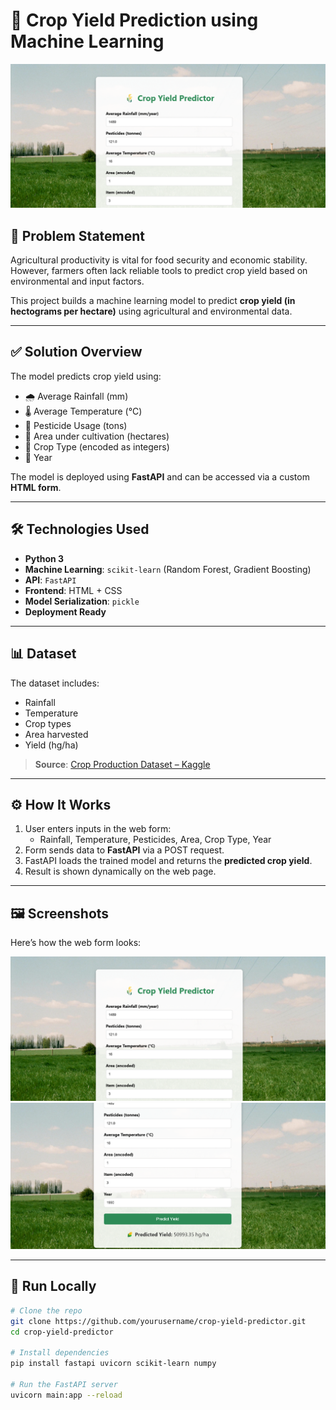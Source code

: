 # 🌾 Crop Yield Prediction using Machine Learning

<p align="center">
  <img src="https://github.com/Uwerajanviere/crop_yield_prediction/blob/main/Screenshot%202025-07-25%20104216.png" alt="Web Form Screenshot" width="600"/>
</p>

## 📌 Problem Statement
Agricultural productivity is vital for food security and economic stability. However, farmers often lack reliable tools to predict crop yield based on environmental and input factors.

This project builds a machine learning model to predict **crop yield (in hectograms per hectare)** using agricultural and environmental data.

---

## ✅ Solution Overview
The model predicts crop yield using:
- 🌧️ Average Rainfall (mm)
- 🌡️ Average Temperature (°C)
- 🧪 Pesticide Usage (tons)
- 🌱 Area under cultivation (hectares)
- 🌾 Crop Type (encoded as integers)
- 📅 Year

The model is deployed using **FastAPI** and can be accessed via a custom **HTML form**.

---

## 🛠️ Technologies Used
- **Python 3**
- **Machine Learning**: `scikit-learn` (Random Forest, Gradient Boosting)
- **API**: `FastAPI`
- **Frontend**: HTML + CSS
- **Model Serialization**: `pickle`
- **Deployment Ready**

---

## 📊 Dataset
The dataset includes:
- Rainfall  
- Temperature  
- Crop types  
- Area harvested  
- Yield (hg/ha)

> **Source**: [Crop Production Dataset – Kaggle](https://www.kaggle.com/datasets/yourdatasetlink)

---

## ⚙️ How It Works
1. User enters inputs in the web form:
    - Rainfall, Temperature, Pesticides, Area, Crop Type, Year
2. Form sends data to **FastAPI** via a POST request.
3. FastAPI loads the trained model and returns the **predicted crop yield**.
4. Result is shown dynamically on the web page.

---

## 🖼️ Screenshots

Here’s how the web form looks:

![Web Form Screenshot 1](https://github.com/Uwerajanviere/crop_yield_prediction/blob/main/Screenshot%202025-07-25%20104216.png)  
![Web Form Screenshot 2](https://github.com/Uwerajanviere/crop_yield_prediction/blob/main/Screenshot%202025-07-25%20104228.png)

---

## 🚀 Run Locally

```bash
# Clone the repo
git clone https://github.com/yourusername/crop-yield-predictor.git
cd crop-yield-predictor

# Install dependencies
pip install fastapi uvicorn scikit-learn numpy

# Run the FastAPI server
uvicorn main:app --reload
